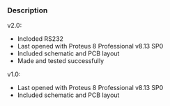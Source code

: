 ### Description

v2.0:
- Incloded RS232
- Last opened with Proteus 8 Professional v8.13 SP0
- Included schematic and PCB layout
- Made and tested successfully

v1.0:
- Last opened with Proteus 8 Professional v8.13 SP0
- Included schematic and PCB layout

